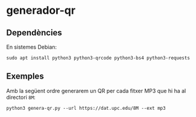 # generador-qr

## Dependències
En sistemes Debian:
```
sudo apt install python3 python3-qrcode python3-bs4 python3-requests
```

## Exemples
Amb la següent ordre generarem un QR per cada fitxer MP3 que hi ha al directori `8M`:
```
python3 genera-qr.py --url https://dat.upc.edu/8M --ext mp3
```
